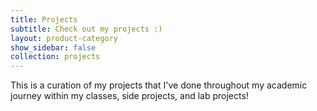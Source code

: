 ```yaml
---
title: Projects
subtitle: Check out my projects :)
layout: product-category
show_sidebar: false
collection: projects
---
```


This is a curation of my projects that I've done throughout my academic journey within my classes, side projects, and lab projects!
